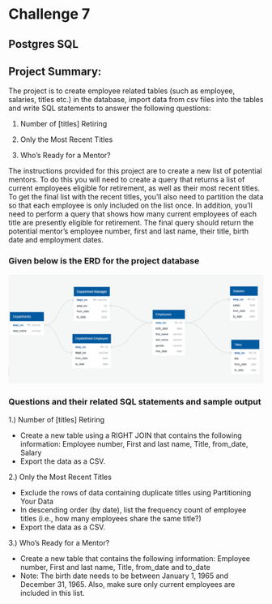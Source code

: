 # Challenge 7
## Postgres SQL

## Project Summary:
The project is to create employee related tables (such as employee, salaries, titles etc.) in the database, import data from csv files into the tables and write SQL statements to answer the following questions:

1. Number of [titles] Retiring

2. Only the Most Recent Titles

3. Who’s Ready for a Mentor?

The instructions provided for this project are to create a new list of potential mentors. To do this you will need to create a query that returns a list of current employees eligible for retirement, as well as their most recent titles. To get the final list with the recent titles, you’ll also need to partition the data so that each employee is only included on the list once. In addition, you’ll need to perform a query that shows how many current employees of each title are presently eligible for retirement. The final query should return the potential mentor’s employee number, first and last name, their title, birth date and employment dates.

### Given below is the ERD for the project database
![ERD for the Project](https://github.com/ruchis2712/Singhal_Ruchi-Challenge-7/blob/master/ERD.png)

### Questions and their related SQL statements and sample output
1.) Number of [titles] Retiring
  - Create a new table using a RIGHT JOIN that contains the following information: Employee number, First and last name, Title, from_date, Salary
  - Export the data as a CSV.

2.) Only the Most Recent Titles
  - Exclude the rows of data containing duplicate titles using Partitioning Your Data
  - In descending order (by date), list the frequency count of employee titles (i.e., how many employees share the same title?)
  - Export the data as a CSV.

3.) Who’s Ready for a Mentor?
  - Create a new table that contains the following information: Employee number, First and last name, Title, from_date and to_date
  - Note: The birth date needs to be between January 1, 1965 and December 31, 1965. Also, make sure only current employees are included in this list.

